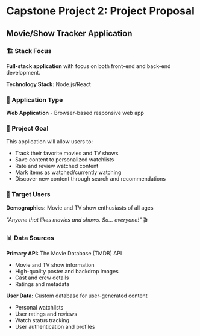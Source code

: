 # Capstone Project 2: Project Proposal

## Movie/Show Tracker Application

### 🏗️ Stack Focus
**Full-stack application** with focus on both front-end and back-end development.

**Technology Stack:** Node.js/React

### 📱 Application Type
**Web Application** - Browser-based responsive web app

### 🎯 Project Goal
This application will allow users to:
- Track their favorite movies and TV shows
- Save content to personalized watchlists
- Rate and review watched content
- Mark items as watched/currently watching
- Discover new content through search and recommendations

### 👥 Target Users
**Demographics:** Movie and TV show enthusiasts of all ages

*"Anyone that likes movies and shows. So… everyone!"* 🎬

### 📊 Data Sources
**Primary API:** The Movie Database (TMDB) API
- Movie and TV show information
- High-quality poster and backdrop images
- Cast and crew details
- Ratings and metadata

**User Data:** Custom database for user-generated content
- Personal watchlists
- User ratings and reviews
- Watch status tracking
- User authentication and profiles
